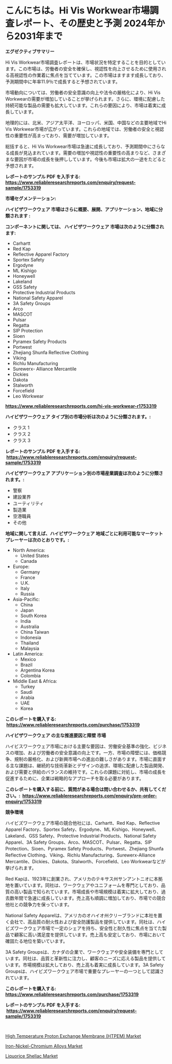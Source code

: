 <p><h1>こんにちは。Hi Vis Workwear市場調査レポート、その歴史と予測 2024年から2031年まで</h1></p><p><strong>エグゼクティブサマリー</strong></p>
<p><p>Hi Vis Workwear市場調査レポートは、市場状況を特定することを目的としています。この市場は、労働者の安全を確保し、視認性を向上させるために使用される高視認性の作業着に焦点を当てています。この市場はますます成長しており、予測期間中に年率11.9％で成長すると予想されています。</p><p>市場動向については、労働者の安全意識の向上や法令の厳格化により、Hi Vis Workwearの需要が増加していることが挙げられます。さらに、環境に配慮した持続可能な製品の需要も拡大しています。これらの要因により、市場は着実に成長しています。</p><p>地理的には、北米、アジア太平洋、ヨーロッパ、米国、中国などの主要地域でHi Vis Workwear市場が広がっています。これらの地域では、労働者の安全と視認性の重要性が高まっており、需要が増加しています。</p><p>総括すると、Hi Vis Workwear市場は急速に成長しており、予測期間中にさらなる成長が見込まれています。需要の増加や視認性の重要性の高まりなど、さまざまな要因が市場の成長を後押ししています。今後も市場は拡大の一途をたどると予想されます。</p></p>
<p><strong>レポートのサンプル PDF を入手する: <a href="https://www.reliableresearchreports.com/enquiry/request-sample/1753319">https://www.reliableresearchreports.com/enquiry/request-sample/1753319</a></strong></p>
<p><strong>市場セグメンテーション:</strong></p>
<p><strong> ハイビザワークウェア 市場はさらに概要、展開、アプリケーション、地域に分類されます :</strong></p>
<p><strong>コンポーネントに関しては、 ハイビザワークウェア 市場は次のように分類されます: &nbsp;</strong></p>
<p><ul><li>Carhartt</li><li>Red Kap</li><li>Reflective Apparel Factory</li><li>Sportex Safety</li><li>Ergodyne</li><li>ML Kishigo</li><li>Honeywell</li><li>Lakeland</li><li>GSS Safety</li><li>Protective Industrial Products</li><li>National Safety Apparel</li><li>3A Safety Groups</li><li>Arco</li><li>MASCOT</li><li>Pulsar</li><li>Regatta</li><li>SIP Protection</li><li>Sioen</li><li>Pyramex Safety Products</li><li>Portwest</li><li>Zhejiang Shunfa Reflective Clothing</li><li>Viking</li><li>Richlu Manufacturing</li><li>Surewerx- Alliance Mercantile</li><li>Dickies</li><li>Dakota</li><li>Stalworth</li><li>Forcefield</li><li>Leo Workwear</li></ul></p>
<p><strong><a href="https://www.reliableresearchreports.com/hi-vis-workwear-r1753319">https://www.reliableresearchreports.com/hi-vis-workwear-r1753319</a></strong></p>
<p><strong> ハイビザワークウェア タイプ別の市場分析は次のように分類されます。:</strong></p>
<p><ul><li>クラス 1</li><li>クラス 2</li><li>クラス 3</li></ul></p>
<p><strong>レポートのサンプル PDF を入手する: &nbsp;<a href="https://www.reliableresearchreports.com/enquiry/request-sample/1753319">https://www.reliableresearchreports.com/enquiry/request-sample/1753319</a></strong></p>
<p><strong> ハイビザワークウェア アプリケーション別の市場産業調査は次のように分類されます。:</strong></p>
<p><ul><li>警察</li><li>建設業界</li><li>ユーティリティ</li><li>製造業</li><li>空港職員</li><li>その他</li></ul></p>
<p><strong>地域に関して言えば、ハイビザワークウェア 地域ごとに利用可能なマーケットプレーヤーは次のとおりです。:</strong></p>
<p><ul>
    <li>
        North America:
        <ul>
            <li>United States</li>
            <li>Canada</li>
        </ul>
    </li>
    <li>
        Europe:
        <ul>
            <li>Germany</li>
            <li>France</li>
            <li>U.K.</li>
            <li>Italy</li>
            <li>Russia</li>
        </ul>
    </li>
    <li>
        Asia-Pacific:
        <ul>
            <li>China</li>
            <li>Japan</li>
            <li>South Korea</li>
            <li>India</li>
            <li>Australia</li>
            <li>China Taiwan</li>
            <li>Indonesia</li>
            <li>Thailand</li>
            <li>Malaysia</li>
        </ul>
    </li>
    <li>
        Latin America:
        <ul>
            <li>Mexico</li>
            <li>Brazil</li>
            <li>Argentina Korea</li>
            <li>Colombia</li>
        </ul>
    </li>
    <li>
        Middle East & Africa:
        <ul>
            <li>Turkey</li>
            <li>Saudi</li>
            <li>Arabia</li>
            <li>UAE</li>
            <li>Korea</li>
        </ul>
    </li>
    </ul></p>
<p><strong>このレポートを購入する: &nbsp;<a href="https://www.reliableresearchreports.com/purchase/1753319">https://www.reliableresearchreports.com/purchase/1753319</a></strong></p>
<p><strong>ハイビザワークウェア の主な推進要因と障壁 市場</strong></p>
<p><p>ハイビスワークウェア市場における主要な要因は、労働安全基準の強化、ビジネスの増加、および労働者の安全意識の向上です。一方、市場の障壁には、価格競争、規制の厳格化、および新興市場への進出の難しさがあります。市場に直面する主な課題は、継続的な技術革新とデザインの追求、環境に配慮した製品開発、および需要と供給のバランスの維持です。これらの課題に対処し、市場の成長を促進するために、企業は戦略的なアプローチを取る必要があります。</p></p>
<p><strong>このレポートを購入する前に、質問がある場合は問い合わせるか、共有してください。:&nbsp; <a href="https://www.reliableresearchreports.com/enquiry/pre-order-enquiry/1753319">https://www.reliableresearchreports.com/enquiry/pre-order-enquiry/1753319</a></strong></p>
<p><strong>競争環境</strong></p>
<p><p>ハイビズワークウェア市場の競合他社には、Carhartt、Red Kap、Reflective Apparel Factory、Sportex Safety、Ergodyne、ML Kishigo、Honeywell、Lakeland、GSS Safety、Protective Industrial Products、National Safety Apparel、3A Safety Groups、Arco、MASCOT、Pulsar、Regatta、SIP Protection、Sioen、Pyramex Safety Products、Portwest、Zhejiang Shunfa Reflective Clothing、Viking、Richlu Manufacturing、Surewerx-Alliance Mercantile、Dickies、Dakota、Stalworth、Forcefield、Leo Workwearなどが挙げられます。</p><p>Red Kapは、1923年に創業され、アメリカのテキサス州サンアントニオに本拠地を置いています。同社は、ワークウェアやユニフォームを専門としており、品質の高い製品で知られています。市場成長や市場規模は着実に拡大しており、過去数年間で急速に成長しています。売上高も順調に増加しており、市場での競合他社との競争力を保っています。</p><p>National Safety Apparelは、アメリカのオハイオ州クリーブランドに本社を置く会社で、高品質の耐火性および安全防護製品を提供しています。同社は、ハイビズワークウェア市場で一定のシェアを持ち、安全性と耐久性に焦点を当てた製品で顧客に高い満足度を提供しています。売上高も安定しており、市場において確固たる地位を築いています。</p><p>3A Safety Groupsは、カナダの企業で、ワークウェアや安全装備を専門としています。同社は、品質と革新性に注力し、顧客のニーズに応える製品を提供しています。市場規模は拡大しており、売上高も着実に成長しています。3A Safety Groupsは、ハイビズワークウェア市場で重要なプレーヤーの一つとして認識されています。</p></p>
<p><strong>このレポートを購入する: &nbsp; <a href="https://www.reliableresearchreports.com/purchase/1753319">https://www.reliableresearchreports.com/purchase/1753319</a></strong></p>
<p><strong>レポートのサンプル PDF を入手する: &nbsp;<a href="https://www.reliableresearchreports.com/enquiry/request-sample/1753319">https://www.reliableresearchreports.com/enquiry/request-sample/1753319</a></strong><strong></strong></p>
<p>&nbsp;</p>
<p><p><a href="https://www.linkedin.com/pulse/high-temperature-proton-exchange-membrane-htpem-market-8joze?trackingId=PCoPWQSebs5w77L6kVtc1Q%3D%3D">High Temperature Proton Exchange Membrane (HTPEM) Market</a></p><p><a href="https://www.linkedin.com/pulse/iron-nickel-chromium-alloys-market-goal-estimating-size-tvowe?trackingId=BZeYH8pVMFtvXIvYeVHAeQ%3D%3D">Iron-Nickel-Chromium Alloys Market</a></p><p><a href="https://www.linkedin.com/pulse/liquorice-shellac-market-provides-detailed-segmentation-fkgje?trackingId=OPlvW%2BeiaUCYulmgARkAyA%3D%3D">Liquorice Shellac Market</a></p></p>
